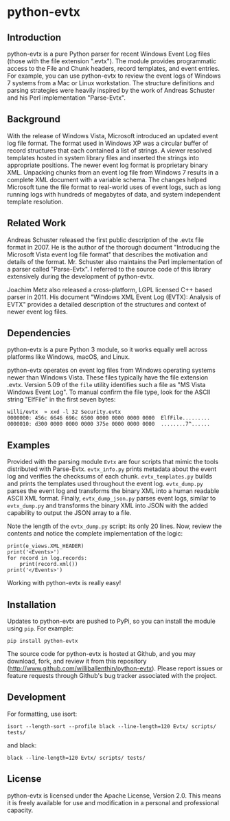 python-evtx
===========

Introduction
------------

python-evtx is a pure Python parser for recent Windows Event Log files (those with the file extension ".evtx").  The module provides programmatic access to the File and Chunk headers, record templates, and event entries.  For example, you can use python-evtx to review the event logs of Windows 7 systems from a Mac or Linux workstation. The structure definitions and parsing strategies were heavily inspired by the work of Andreas Schuster and his Perl implementation "Parse-Evtx".

Background
----------
With the release of Windows Vista, Microsoft introduced an updated event log file format.  The format used in Windows XP was a circular buffer of record structures that each contained a list of strings.  A viewer resolved templates hosted in system library files and inserted the strings into appropriate positions.  The newer event log format is proprietary binary XML.  Unpacking chunks from an event log file from Windows 7 results in a complete XML document with a variable schema.  The changes helped Microsoft tune the file format to real-world uses of event logs, such as long running logs with hundreds of megabytes of data, and system independent template resolution.

Related Work
------------
Andreas Schuster released the first public description of the .evtx file format in 2007.  He is the author of the thorough document "Introducing the Microsoft Vista event log file format" that describes the motivation and details of the format.  Mr. Schuster also maintains the Perl implementation of a parser called "Parse-Evtx".  I referred to the source code of this library extensively during the development of python-evtx.

Joachim Metz also released a cross-platform, LGPL licensed C++ based parser in 2011.  His document "Windows XML Event Log (EVTX): Analysis of EVTX" provides a detailed description of the structures and context of newer event log files.

Dependencies
------------
python-evtx is a pure Python 3 module, so it works equally well across platforms like Windows, macOS, and Linux. 

python-evtx operates on event log files from Windows operating systems newer than Windows Vista.  These files typically have the file extension .evtx.  Version 5.09 of the `file` utility identifies such a file as "MS Vista Windows Event Log".  To manual confirm the file type, look for the ASCII string "ElfFile" in the first seven bytes:

    willi/evtx  » xxd -l 32 Security.evtx 
    0000000: 456c 6646 696c 6500 0000 0000 0000 0000  ElfFile.........
    0000010: d300 0000 0000 0000 375e 0000 0000 0000  ........7^......


Examples
--------
Provided with the parsing module `Evtx` are four scripts that mimic the tools distributed with Parse-Evtx.  `evtx_info.py` prints metadata about the event log and verifies the checksums of each chunk.  `evtx_templates.py` builds and prints the templates used throughout the event log. `evtx_dump.py` parses the event log and transforms the binary XML into a human readable ASCII XML format. Finally, `evtx_dump_json.py` parses event logs, similar to `evtx_dump.py` and transforms the binary XML into JSON with the added capability to output the JSON array to a file. 

Note the length of the `evtx_dump.py` script: its only 20 lines.  Now, review the contents and notice the complete implementation of the logic:

    print(e_views.XML_HEADER)
    print('<Events>')
    for record in log.records:
        print(record.xml())
    print('</Events>')  

Working with python-evtx is really easy!


Installation
------------
Updates to python-evtx are pushed to PyPi, so you can install the module using `pip`.  For example:

    pip install python-evtx

The source code for python-evtx is hosted at Github, and you may download, fork, and review it from this repository (http://www.github.com/williballenthin/python-evtx).  Please report issues or feature requests through Github's bug tracker associated with the project.

Development
-----------
For formatting, use isort:
    
    isort --length-sort --profile black --line-length=120 Evtx/ scripts/ tests/

and black:

    black --line-length=120 Evtx/ scripts/ tests/

License
-------
python-evtx is licensed under the Apache License, Version 2.0.  This means it is freely available for use and modification in a personal and professional capacity.  

